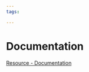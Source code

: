 ```yaml
---
tags:

---
```

# Documentation
 
[Resource - Documentation](https://se-education.org/learningresources/contents/projectManagement/documentation.html)  
